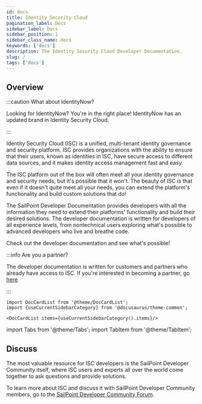 ```yaml
---
id: docs
title: Identity Security Cloud
pagination_label: Docs
sidebar_label: Docs
sidebar_position: 1
sidebar_class_name: docs
keywords: ['docs']
description: The Identity Security Cloud Developer Documentation.
slug: /
tags: ['docs']
---
```


## Overview

:::caution What about IdentityNow?

Looking for IdentityNow? You're in the right place! IdentityNow has an updated brand in Identity Security Cloud.

:::

Identity Security Cloud (ISC) is a unified, multi-tenant identity governance and security platform. ISC provides organizations with the ability to ensure that their users, known as identities in ISC, have secure access to different data sources, and it makes identity access management fast and easy.

The ISC platform out of the box will often meet all your identity governance and security needs, but it's possible that it won't. The beauty of ISC is that even if it doesn't quite meet all your needs, you can extend the platform's functionality and build custom solutions that do!

The SailPoint Developer Documentation provides developers with all the information they need to extend their platforms' functionality and build their desired solutions. The developer documentation is written for developers of all experience levels, from nontechnical users exploring what's possible to advanced developers who live and breathe code.

Check out the developer documentation and see what's possible!

:::info Are you a partner?

The developer documentation is written for customers and partners who already have access to ISC. If you're interested in becoming a partner, go [here](https://www.sailpoint.com/partners/become-partner/).

:::

```mdx-code-block
import DocCardList from '@theme/DocCardList';
import {useCurrentSidebarCategory} from '@docusaurus/theme-common';

<DocCardList items={useCurrentSidebarCategory().items}/>
```

import Tabs from '@theme/Tabs'; import TabItem from '@theme/TabItem';

## Discuss

The most valuable resource for ISC developers is the SailPoint Developer Community itself, where ISC users and experts all over the world come together to ask questions and provide solutions.

To learn more about ISC and discuss it with SailPoint Developer Community members, go to the [SailPoint Developer Community Forum](https://platform.sailpoint.com).
